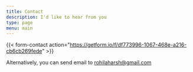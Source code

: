 ```yaml
---
title: Contact
description: I'd like to hear from you
type: page
menu: main
---
```


{{< form-contact action="https://getform.io/f/df773996-1067-468e-a216-cb6cb269fede" >}}

Alternatively, you can send email to rohilaharsh@gmail.com
